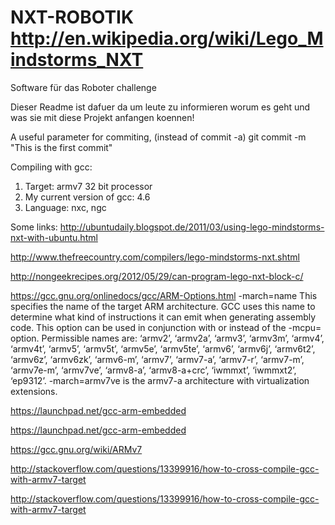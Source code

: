 NXT-ROBOTIK   http://en.wikipedia.org/wiki/Lego_Mindstorms_NXT
===========

Software für das Roboter challenge


Dieser Readme ist dafuer da um leute zu informieren worum es geht und was sie mit diese Projekt anfangen koennen!

A useful parameter for commiting, (instead of commit -a)
git commit -m "This is the first commit"

Compiling with gcc:

1. Target: armv7 32 bit processor
2. My current version of gcc: 4.6
3. Language: nxc, ngc

Some links:
http://ubuntudaily.blogspot.de/2011/03/using-lego-mindstorms-nxt-with-ubuntu.html

http://www.thefreecountry.com/compilers/lego-mindstorms-nxt.shtml

http://nongeekrecipes.org/2012/05/29/can-program-lego-nxt-block-c/

https://gcc.gnu.org/onlinedocs/gcc/ARM-Options.html
-march=name
This specifies the name of the target ARM architecture. GCC uses this name to determine what kind of instructions it can emit when generating assembly code. This option can be used in conjunction with or instead of the -mcpu= option. Permissible names are: ‘armv2’, ‘armv2a’, ‘armv3’, ‘armv3m’, ‘armv4’, ‘armv4t’, ‘armv5’, ‘armv5t’, ‘armv5e’, ‘armv5te’, ‘armv6’, ‘armv6j’, ‘armv6t2’, ‘armv6z’, ‘armv6zk’, ‘armv6-m’, ‘armv7’, ‘armv7-a’, ‘armv7-r’, ‘armv7-m’, ‘armv7e-m’, ‘armv7ve’, ‘armv8-a’, ‘armv8-a+crc’, ‘iwmmxt’, ‘iwmmxt2’, ‘ep9312’.
-march=armv7ve is the armv7-a architecture with virtualization extensions.

https://launchpad.net/gcc-arm-embedded

https://launchpad.net/gcc-arm-embedded

https://gcc.gnu.org/wiki/ARMv7

http://stackoverflow.com/questions/13399916/how-to-cross-compile-gcc-with-armv7-target

http://stackoverflow.com/questions/13399916/how-to-cross-compile-gcc-with-armv7-target


